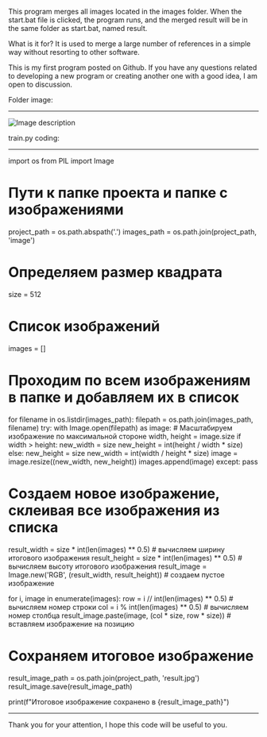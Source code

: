 This program merges all images located in the images folder. When the start.bat file is clicked, the program runs, and the merged result will be in the same folder as start.bat, named result.

What is it for? It is used to merge a large number of references in a simple way without resorting to other software.

This is my first program posted on Github. If you have any questions related to developing a new program or creating another one with a good idea, I am open to discussion.

Folder image:
________________________________________________________________________________________________

<img src="https://sun9-13.userapi.com/impg/eQeu8beo5yShHSfLnsVG5s233E47UHyZO-UyGw/WpksKjOh1y0.jpg?size=764x298&quality=96&sign=9425609c39d6b3caf9d23fcdf0b35eec&type=album" alt="Image description">

train.py coding:
____________________________________________________________________________________________

import os
from PIL import Image

# Пути к папке проекта и папке с изображениями
project_path = os.path.abspath('.')
images_path = os.path.join(project_path, 'image')

# Определяем размер квадрата
size = 512

# Список изображений
images = []

# Проходим по всем изображениям в папке и добавляем их в список
for filename in os.listdir(images_path):
    filepath = os.path.join(images_path, filename)
    try:
        with Image.open(filepath) as image:
            # Масштабируем изображение по максимальной стороне
            width, height = image.size
            if width > height:
                new_width = size
                new_height = int(height / width * size)
            else:
                new_height = size
                new_width = int(width / height * size)
            image = image.resize((new_width, new_height))
            images.append(image)
    except:
        pass

# Создаем новое изображение, склеивая все изображения из списка
result_width = size * int(len(images) ** 0.5)  # вычисляем ширину итогового изображения
result_height = size * int(len(images) ** 0.5)  # вычисляем высоту итогового изображения
result_image = Image.new('RGB', (result_width, result_height))  # создаем пустое изображение

for i, image in enumerate(images):
    row = i // int(len(images) ** 0.5)  # вычисляем номер строки
    col = i % int(len(images) ** 0.5)  # вычисляем номер столбца
    result_image.paste(image, (col * size, row * size))  # вставляем изображение на позицию

# Сохраняем итоговое изображение
result_image_path = os.path.join(project_path, 'result.jpg')
result_image.save(result_image_path)

print(f"Итоговое изображение сохранено в {result_image_path}")

____________________________________________________________________

Thank you for your attention, I hope this code will be useful to you.
